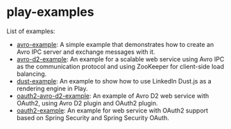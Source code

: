play-examples
=============

List of examples:
- [avro-example](avro-example): A simple example that demonstrates how to create an Avro IPC server and exchange messages
with it.
- [avro-d2-example](avro-d2-example): An example for a scalable web service using Avro IPC as the communication protocol and using ZooKeeper for client-side load balancing.
- [dust-example](dust-example): An example to show how to use LinkedIn Dust.js as a rendering engine in Play.
- [oauth2-avro-d2-example](oauth2-avro-d2-example): An example of Avro D2 web service with OAuth2, using Avro D2 plugin and OAuth2 plugin.
- [oauth2-example](oauth2-example): An example for web service with OAuth2 support based on Spring Security and Spring Security OAuth.
